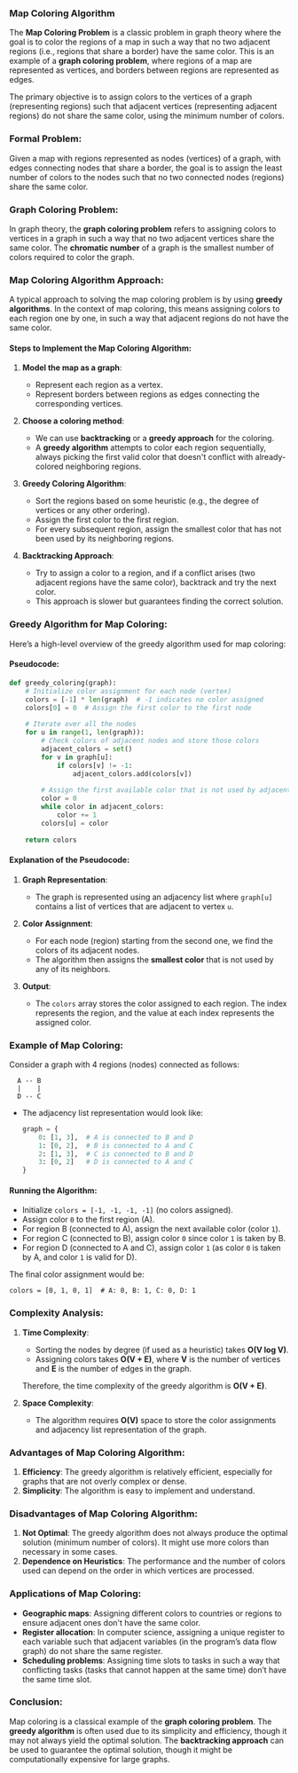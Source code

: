 ### **Map Coloring Algorithm**

The **Map Coloring Problem** is a classic problem in graph theory where the goal is to color the regions of a map in such a way that no two adjacent regions (i.e., regions that share a border) have the same color. This is an example of a **graph coloring problem**, where regions of a map are represented as vertices, and borders between regions are represented as edges.

The primary objective is to assign colors to the vertices of a graph (representing regions) such that adjacent vertices (representing adjacent regions) do not share the same color, using the minimum number of colors.

### **Formal Problem:**
Given a map with regions represented as nodes (vertices) of a graph, with edges connecting nodes that share a border, the goal is to assign the least number of colors to the nodes such that no two connected nodes (regions) share the same color.

### **Graph Coloring Problem:**
In graph theory, the **graph coloring problem** refers to assigning colors to vertices in a graph in such a way that no two adjacent vertices share the same color. The **chromatic number** of a graph is the smallest number of colors required to color the graph.

### **Map Coloring Algorithm Approach:**
A typical approach to solving the map coloring problem is by using **greedy algorithms**. In the context of map coloring, this means assigning colors to each region one by one, in such a way that adjacent regions do not have the same color.

#### **Steps to Implement the Map Coloring Algorithm:**

1. **Model the map as a graph**:
   - Represent each region as a vertex.
   - Represent borders between regions as edges connecting the corresponding vertices.

2. **Choose a coloring method**:
   - We can use **backtracking** or a **greedy approach** for the coloring.
   - A **greedy algorithm** attempts to color each region sequentially, always picking the first valid color that doesn't conflict with already-colored neighboring regions.

3. **Greedy Coloring Algorithm**:
   - Sort the regions based on some heuristic (e.g., the degree of vertices or any other ordering).
   - Assign the first color to the first region.
   - For every subsequent region, assign the smallest color that has not been used by its neighboring regions.

4. **Backtracking Approach**:
   - Try to assign a color to a region, and if a conflict arises (two adjacent regions have the same color), backtrack and try the next color.
   - This approach is slower but guarantees finding the correct solution.

### **Greedy Algorithm for Map Coloring:**

Here’s a high-level overview of the greedy algorithm used for map coloring:

#### **Pseudocode:**
```python
def greedy_coloring(graph):
    # Initialize color assignment for each node (vertex)
    colors = [-1] * len(graph)  # -1 indicates no color assigned
    colors[0] = 0  # Assign the first color to the first node
    
    # Iterate over all the nodes
    for u in range(1, len(graph)):
        # Check colors of adjacent nodes and store those colors
        adjacent_colors = set()
        for v in graph[u]:
            if colors[v] != -1:
                adjacent_colors.add(colors[v])
        
        # Assign the first available color that is not used by adjacent nodes
        color = 0
        while color in adjacent_colors:
            color += 1
        colors[u] = color
    
    return colors
```

#### **Explanation of the Pseudocode**:
1. **Graph Representation**:
   - The graph is represented using an adjacency list where `graph[u]` contains a list of vertices that are adjacent to vertex `u`.
   
2. **Color Assignment**:
   - For each node (region) starting from the second one, we find the colors of its adjacent nodes.
   - The algorithm then assigns the **smallest color** that is not used by any of its neighbors.
   
3. **Output**:
   - The `colors` array stores the color assigned to each region. The index represents the region, and the value at each index represents the assigned color.

### **Example of Map Coloring:**

Consider a graph with 4 regions (nodes) connected as follows:

```
  A -- B
  |    |
  D -- C
```

- The adjacency list representation would look like:
  ```python
  graph = {
      0: [1, 3],  # A is connected to B and D
      1: [0, 2],  # B is connected to A and C
      2: [1, 3],  # C is connected to B and D
      3: [0, 2]   # D is connected to A and C
  }
  ```

#### **Running the Algorithm**:
- Initialize `colors = [-1, -1, -1, -1]` (no colors assigned).
- Assign color `0` to the first region (A).
- For region B (connected to A), assign the next available color (color `1`).
- For region C (connected to B), assign color `0` since color `1` is taken by B.
- For region D (connected to A and C), assign color `1` (as color `0` is taken by A, and color `1` is valid for D).

The final color assignment would be:

```
colors = [0, 1, 0, 1]  # A: 0, B: 1, C: 0, D: 1
```

### **Complexity Analysis**:

1. **Time Complexity**:
   - Sorting the nodes by degree (if used as a heuristic) takes **O(V log V)**.
   - Assigning colors takes **O(V + E)**, where **V** is the number of vertices and **E** is the number of edges in the graph.

   Therefore, the time complexity of the greedy algorithm is **O(V + E)**.

2. **Space Complexity**:
   - The algorithm requires **O(V)** space to store the color assignments and adjacency list representation of the graph.

### **Advantages of Map Coloring Algorithm**:
1. **Efficiency**: The greedy algorithm is relatively efficient, especially for graphs that are not overly complex or dense.
2. **Simplicity**: The algorithm is easy to implement and understand.

### **Disadvantages of Map Coloring Algorithm**:
1. **Not Optimal**: The greedy algorithm does not always produce the optimal solution (minimum number of colors). It might use more colors than necessary in some cases.
2. **Dependence on Heuristics**: The performance and the number of colors used can depend on the order in which vertices are processed.

### **Applications of Map Coloring**:
- **Geographic maps**: Assigning different colors to countries or regions to ensure adjacent ones don't have the same color.
- **Register allocation**: In computer science, assigning a unique register to each variable such that adjacent variables (in the program’s data flow graph) do not share the same register.
- **Scheduling problems**: Assigning time slots to tasks in such a way that conflicting tasks (tasks that cannot happen at the same time) don’t have the same time slot.

### **Conclusion**:
Map coloring is a classical example of the **graph coloring problem**. The **greedy algorithm** is often used due to its simplicity and efficiency, though it may not always yield the optimal solution. The **backtracking approach** can be used to guarantee the optimal solution, though it might be computationally expensive for large graphs.
